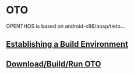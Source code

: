 # OTO
OPENTHOS is based on android-x86/aosp/tieto...

## [Establishing a Build Environment](http://source.android.com/source/initializing.html)

## [Download/Build/Run OTO](https://github.com/openthos/openthos/wiki/Download_Build_Run_OTO)
```

